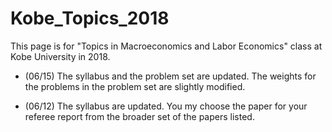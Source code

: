 # Kobe_Topics_2018
This page is for "Topics in Macroeconomics and Labor Economics" class at Kobe University in 2018.

- (06/15) The syllabus and the problem set are updated. The weights for the problems in the problem set are slightly modified.

- (06/12) The syllabus are updated. You my choose the paper for your referee report from the broader set of the papers listed.
